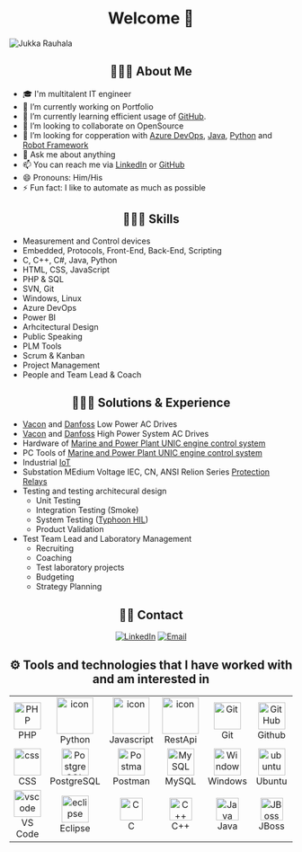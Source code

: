<h1 align="center"> Welcome 👋</h1>

![Jukka Rauhala](https://readme-typing-svg.herokuapp.com?font=Fira+Code&pause=1000&width=435&lines=Greetings%2C+my+name+is+Jukka+Rauhala)

<h2 align="center">👨🏻‍💻 About Me</h2>

- 🎓 I'm multitalent IT engineer
- 🔭 I’m currently working on Portfolio
- 🌱 I’m currently learning efficient usage of [GitHub](https://github.com/).
- 👯 I’m looking to collaborate on OpenSource
- 🤔 I’m looking for copperation with [Azure DevOps](https://azure.microsoft.com/en-us/products/devops), [Java](https://www.java.com/en/), [Python](https://www.python.org/) and [Robot Framework](https://robotframework.org/)
- 💬 Ask me about anything
- 📫 You can reach me via [LinkedIn](https://www.linkedin.com/in/jukkarauhala/) or [GitHub](https://github.com/)
- 😄 Pronouns: Him/His
- ⚡ Fun fact: I like to automate as much as possible

<h2 align="center">👨🏻‍💻 Skills</h2>

- Measurement and Control devices
- Embedded, Protocols, Front-End, Back-End, Scripting
- C, C++, C#, Java, Python
- HTML, CSS, JavaScript
- PHP & SQL
- SVN, Git
- Windows, Linux
- Azure DevOps
- Power BI
- Arhcitectural Design
- Public Speaking
- PLM Tools
- Scrum & Kanban
- Project Management
- People and Team Lead & Coach

<h2 align="center">👨🏻‍💻 Solutions & Experience</h2>

- [Vacon](https://www.danfoss.com/en/products/dds/low-voltage-drives/vacon-drives/vacon-nxp-air-cooled/) and [Danfoss](https://www.danfoss.com/en/products/dds/low-voltage-drives/ic7-drives/ic7-automation/) Low Power AC Drives
- [Vacon](https://www.danfoss.com/en/products/dds/enclosed-drives/vacon-enclosed-drives/vacon-nxp-system-drive/) and [Danfoss](https://www.danfoss.com/en/products/dds/low-voltage-drives/ic7-drives/ic7-automation/) High Power System AC Drives
- Hardware of [Marine and Power Plant UNIC engine control system](https://www.wartsila.com/services-catalogue/engine-services-4-stroke/wartsila-unic-engine-control-system-for-energy)
- PC Tools of [Marine and Power Plant UNIC engine control system](https://www.wartsila.com/services-catalogue/engine-services-4-stroke/wartsila-unic-engine-control-system-for-energy)
- Industrial [IoT](https://www.wapice.com/fi/tuotteet/iot-ticket)
- Substation MEdium Voltage IEC, CN, ANSI Relion Series [Protection Relays](https://new.abb.com/medium-voltage/digital-substations/relion)
- Testing and testing architecural design
  - Unit Testing
  - Integration Testing (Smoke)
  - System Testing ([Typhoon HIL](https://www.typhoon-hil.com/))
  - Product Validation
- Test Team Lead and Laboratory Management
  - Recruiting
  - Coaching
  - Test laboratory projects
  - Budgeting
  - Strategy Planning

<h2 align="center"> 🤝🏻 Contact </h2>

<p align="center">
<a href="https://www.linkedin.com/in/jukkarauhala/">
<img alt="LinkedIn" src="https://img.shields.io/badge/LinkedIn-Jukka%20Rauhala-blue?style=flat-square&logo=linkedin"></a>
<a href="mailto:rauhala.jukka@gmail.com">
<img alt="Email" src="https://img.shields.io/badge/Email-rauhala.jukka%40gmail.com-red?style=flat-square&logo=Gmail"></a>
</p>

<h2 align="center">⚙️ Tools and technologies that I have worked with and am interested in</h2>

<table align="center">
  <tr>
     <td align="center" width="96">
      <a href="#PHP">
        <img src="https://i.ibb.co/LzmYpDX/146-1466902-php-logo-png-transparent-php-logo-png-png-removebg-preview.png" width="48" height="48" alt="PHP" />
      </a>
      <br>PHP
    </td>
    <td align="center" width="96">
      <a href="#macropower-tech">
        <img src="https://techstack-generator.vercel.app/python-icon.svg" alt="icon" width="65" height="65" />
      </a>
      <br>Python
    </td>
    <td align="center" width="96">
        <img src="https://techstack-generator.vercel.app/js-icon.svg" alt="icon" width="65" height="65" />
      <br>Javascript
    </td>
    <td align="center" width="96">
        <img src="https://techstack-generator.vercel.app/restapi-icon.svg" alt="icon" width="65" height="65" />
      <br>RestApi
    </td>
  <td align="center" width="96">
      <a href="#git" >
        <img src="https://upload.wikimedia.org/wikipedia/commons/thumb/3/3f/Git_icon.svg/1200px-Git_icon.svg.png" width="48" height="48" alt="Git" />
      </a>
      <br>Git
  </td>
  <td align="center" width="96">
        <img src="https://user-images.githubusercontent.com/25181517/192108374-8da61ba1-99ec-41d7-80b8-fb2f7c0a4948.png" width="48" height="48" alt="GitHub" />
      <br>Github
  </td>
  <td align="center"  width="96">
        <img src="https://skillicons.dev/icons?i=html" width="48" height="48" alt="HTML" />
      <br>HTML
    </td>
     </tr>
  <tr>
    <td align="center" width="96">
        <img src="https://skillicons.dev/icons?i=css" width="48" height="48" alt="css" />
      <br>CSS
    </td>
    <td align="center" width="96">
        <img src="https://skillicons.dev/icons?i=postgres" width="48" height="48" alt="PostgreSQL" />
      <br>PostgreSQL
    </td>
    <td align="center" width="96">
        <img src="https://user-images.githubusercontent.com/25181517/192109061-e138ca71-337c-4019-8d42-4792fdaa7128.png" width="48" height="48" alt="Postman" />
      <br>Postman
    </td>
    <td align="center" width="96">
      <a href="#MySQL">
        <img src="https://www.logo.wine/a/logo/MySQL/MySQL-Logo.wine.svg" width="48" height="48" alt="MySQL" />
      </a>
      <br>MySQL
    </td>
    <td align="center" width="96">
      <a href="#Windows" >
        <img src="https://www.svgrepo.com/show/355384/windows-legacy.svg" width="48" height="48" alt="Windows" />
      </a>
      <br>Windows
     <td align="center" width="96">
      <a href="#ubuntu" >
        <img src="https://seeklogo.com/images/U/ubuntu-logo-8FDEC6A07B-seeklogo.com.png" width="48" height="48" alt="ubuntu" />
      </a>
      <br>Ubuntu
    </td>
  <td align="center" width="96">
      <a href="#Kubuntu" >
        <img src="https://seeklogo.com/images/K/kubuntu-logo-975308A107-seeklogo.com.png" width="48" height="48" alt="Kubuntu" />
      </a>
      <br>Kubuntu
    </td>
     </td>
        </tr>
    <td align="center"  width="96">
      <a href="#vscode">
        <img src="https://upload.wikimedia.org/wikipedia/commons/9/9a/Visual_Studio_Code_1.35_icon.svg" width="48" height="48" alt="vscode" />
      </a>
      <br>VS Code
    </td>
    <td align="center"  width="96">
      <a href="#eclipse">
        <img src="https://www.svgrepo.com/show/353685/eclipse-icon.svg" width="48" height="48" alt="eclipse" />
      </a>
      <br>Eclipse
    </td>
    <td align="center" width="96">
      <a href="#C"> <img src="https://seeklogo.com/images/C/c-programming-language-logo-9B32D017B1-seeklogo.com.png" alt="C" width="40" height="40"/> </a> 
      <br>C
    </td>
    <td align="center" width="96">
      <a href="#C++"> <img src="https://raw.githubusercontent.com/isocpp/logos/master/cpp_logo.png" alt="C++" width="40" height="40"/> </a> 
      <br>C++
    </td>
    <td align="center" width="96">
      <a href="#Java"> <img src="https://www.svgrepo.com/show/303388/java-4-logo.svg" alt="Java" width="40" height="40"/> </a> 
      <br>Java
    </td>
    <td align="center" width="96">
      <a href="#JBoss"> <img src="https://upload.wikimedia.org/wikipedia/commons/thumb/9/95/JBoss_logo.svg/800px-JBoss_logo.svg.png?20210414100515" alt="JBoss" width="40" height="40"/> </a> 
      <br>JBoss
    </td>
  </tr>

</table>

<br/>
<br/>
<br/>
<br/>
